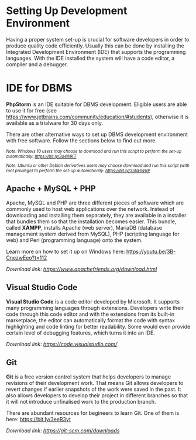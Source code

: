 <DIV id="wrapper">

# Setting Up Development Environment

Having a proper system set-up is crucial for software developers in order to produce quality code efficiently. Usually this can be done by installing the Integrated Development Environment (IDE) that supports the programming languages. With the IDE installed the system will have a code editor, a compiler and a debugger.

# IDE for DBMS

**PhpStorm** is an IDE suitable for DBMS development. Eligible users are able to use it for free (see https://www.jetbrains.com/community/education/#students), otherwise it is available as a trialware for 30 days only.

There are other alternative ways to set up DBMS development environment with free software. Follow the sections below to find out more.

<DIV style="font-size: 0.8em;">

*Note: Windows 10 users may choose to download and run this script to perform the set-up automatically: https://bit.ly/3o4iNKT*

*Note: Ubuntu or other Debian derivatives users may choose download and run this script (with root privilege) to perform the set-up automatically: https://bit.ly/35NHWRP*

</div>

## Apache + MySQL + PHP

Apache, MySQL and PHP are three different pieces of software which are commonly used to host web applications over the network. Instead of downloading and installing them separately, they are available in a installer that bundles them so that the installation becomes easier. This bundle, called **XAMPP**, installs Apache (web server), MariaDB (database management system derived from MySQL), PHP (scripting language for web) and Perl (programming language) onto the system.

Learn more on how to set it up on Windows here: https://youtu.be/3B-CnezwEeo?t=112

*Download link: https://www.apachefriends.org/download.html*

## Visual Studio Code

**Visual Studio Code** is a code editor developed by Microsoft. It supports many programming languages through extensions. Developers write their code through this code editor and with the extensions from its built-in marketplace, the editor can automatically format the code with syntax highlighting and code linting for better readability. Some would even provide certain level of debugging features, which turns it into an IDE.

*Download link: https://code.visualstudio.com/*

## Git

**Git** is a free version control system that helps developers to manage revisions of their development work. That means Git allows developers to revert changes if earlier snapshots of the work were saved in the past. It also allows developers to develop their project in different branches so that it will not introduce unfinalised work to the production branch.

There are abundant resources for begineers to learn Git. One of them is here: https://bit.ly/3eeR3yt

*Download link: https://git-scm.com/downloads*

<div class="workaround" style="display: none;">

![WORKAROUND](./assets/entrel-view.svg)

</div>

</div>
